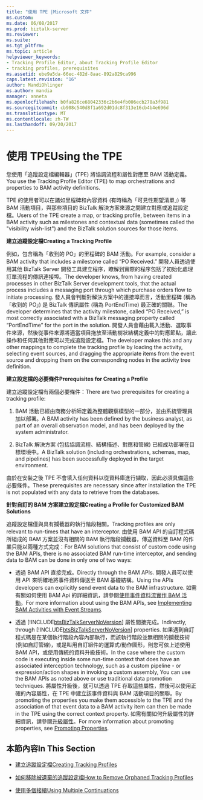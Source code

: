```yaml
---
title: "使用 TPE |Microsoft 文件"
ms.custom: 
ms.date: 06/08/2017
ms.prod: biztalk-server
ms.reviewer: 
ms.suite: 
ms.tgt_pltfrm: 
ms.topic: article
helpviewer_keywords:
- Tracking Profile Editor, about Tracking Profile Editor
- tracking profiles, prerequisites
ms.assetid: ebe9a5da-66ec-482d-8aac-892a829ca996
caps.latest.revision: "16"
author: MandiOhlinger
ms.author: mandia
manager: anneta
ms.openlocfilehash: b0fa826ce68042336c2b6e4fb006ecb278a3f981
ms.sourcegitcommit: cb908c540d8f1a692d01dc8f313e16cb4b4e696d
ms.translationtype: MT
ms.contentlocale: zh-TW
ms.lasthandoff: 09/20/2017
---
```

# <a name="using-the-tpe"></a><span data-ttu-id="eb6fe-102">使用 TPE</span><span class="sxs-lookup"><span data-stu-id="eb6fe-102">Using the TPE</span></span>
<span data-ttu-id="eb6fe-103">您使用「追蹤設定檔編輯器」(TPE) 將協調流程和屬性對應至 BAM 活動定義。</span><span class="sxs-lookup"><span data-stu-id="eb6fe-103">You use the Tracking Profile Editor (TPE) to map orchestrations and properties to BAM activity definitions.</span></span>  
  
 <span data-ttu-id="eb6fe-104">TPE 的使用者可以在諸如里程碑和內容資料 (有時稱為「可見性期望清單」) 等 BAM 活動項目，與那些項目的 BizTalk 解決方案來源之間建立對應或追蹤設定檔。</span><span class="sxs-lookup"><span data-stu-id="eb6fe-104">Users of the TPE create a map, or tracking profile, between items in a BAM activity such as milestones and contextual data (sometimes called the "visibility wish-list") and the BizTalk solution sources for those items.</span></span>  
  
 <span data-ttu-id="eb6fe-105">**建立追蹤設定檔**</span><span class="sxs-lookup"><span data-stu-id="eb6fe-105">**Creating a Tracking Profile**</span></span>  
  
 <span data-ttu-id="eb6fe-106">例如，包含稱為「收到的 PO」的里程碑的 BAM 活動。</span><span class="sxs-lookup"><span data-stu-id="eb6fe-106">For example, consider a BAM activity that includes a milestone called “PO Received.”</span></span> <span data-ttu-id="eb6fe-107">開發人員透過使用其他 BizTalk Server 開發工具建立程序，瞭解到實際的程序包括了初始化處理訂單流程的傳訊連接埠。</span><span class="sxs-lookup"><span data-stu-id="eb6fe-107">The developer knows, from having created processes in other BizTalk Server development tools, that the actual process includes a messaging port through which purchase orders flow to initiate processing.</span></span> <span data-ttu-id="eb6fe-108">發人員會判斷對解決方案中的連接埠而言，活動里程碑 (稱為「收到的 PO」) 是 BizTalk 傳訊屬性 (稱為 PortEndTime) 最正確的關聯。</span><span class="sxs-lookup"><span data-stu-id="eb6fe-108">The developer determines that the activity milestone, called “PO Received,” is most correctly associated with a BizTalk messaging property called “PortEndTime” for the port in the solution.</span></span> <span data-ttu-id="eb6fe-109">開發人員會藉由載入活動、選取事件來源，然後從事件來源將適當項目拖放至活動樹狀結構定義中的對應節點，讓此操作和任何其他對應可以完成追蹤設定檔。</span><span class="sxs-lookup"><span data-stu-id="eb6fe-109">The developer makes this and any other mappings to complete the tracking profile by loading the activity, selecting event sources, and dragging the appropriate items from the event source and dropping them on the corresponding nodes in the activity tree definition.</span></span>  
  
 <span data-ttu-id="eb6fe-110">**建立設定檔的必要條件**</span><span class="sxs-lookup"><span data-stu-id="eb6fe-110">**Prerequisites for Creating a Profile**</span></span>  
  
 <span data-ttu-id="eb6fe-111">建立追蹤設定檔有兩個必要條件：</span><span class="sxs-lookup"><span data-stu-id="eb6fe-111">There are two prerequisites for creating a tracking profile:</span></span>  
  
1.  <span data-ttu-id="eb6fe-112">BAM 活動已經由商務分析師定義為整體觀察模型的一部分，並由系統管理員加以部署。</span><span class="sxs-lookup"><span data-stu-id="eb6fe-112">A BAM activity has been defined by the business analyst, as part of an overall observation model, and has been deployed by the system administrator.</span></span>  
  
2.  <span data-ttu-id="eb6fe-113">BizTalk 解決方案 (包括協調流程、結構描述、對應和管線) 已經成功部署在目標環境中。</span><span class="sxs-lookup"><span data-stu-id="eb6fe-113">A BizTalk solution (including orchestrations, schemas, map, and pipelines) has been successfully deployed in the target environment.</span></span>  
  
 <span data-ttu-id="eb6fe-114">由於在安裝之後 TPE 不會填入任何資料以從資料庫進行擷取，因此必須具備這些必要條件。</span><span class="sxs-lookup"><span data-stu-id="eb6fe-114">These prerequisites are necessary since after installation the TPE is not populated with any data to retrieve from the databases.</span></span>  
  
 <span data-ttu-id="eb6fe-115">**針對自訂的 BAM 方案建立設定檔**</span><span class="sxs-lookup"><span data-stu-id="eb6fe-115">**Creating a Profile for Customized BAM Solutions**</span></span>  
  
 <span data-ttu-id="eb6fe-116">追蹤設定檔僅與具有攔截器的執行階段相關。</span><span class="sxs-lookup"><span data-stu-id="eb6fe-116">Tracking profiles are only relevant to run-times that have an interceptor.</span></span> <span data-ttu-id="eb6fe-117">由使用 BAM API 的自訂程式碼所組成的 BAM 方案並沒有相關的 BAM 執行階段攔截器，傳送資料至 BAM 的作業只能以兩種方式完成：</span><span class="sxs-lookup"><span data-stu-id="eb6fe-117">For BAM solutions that consist of custom code using the BAM APIs, there is no associated BAM run-time interceptor, and sending data to BAM can be done in only one of two ways:</span></span>  
  
-   <span data-ttu-id="eb6fe-118">透過 BAM API 直接完成。</span><span class="sxs-lookup"><span data-stu-id="eb6fe-118">Directly through the BAM APIs.</span></span> <span data-ttu-id="eb6fe-119">開發人員可以使用 API 來明確地將事件資料傳送至 BAM 基礎結構。</span><span class="sxs-lookup"><span data-stu-id="eb6fe-119">Using the APIs developers can explicitly send event data to the BAM infrastructure.</span></span> <span data-ttu-id="eb6fe-120">如需有關如何使用 BAM Api 的詳細資訊，請參閱[使用事件資料流實作 BAM 活動](../core/implementing-bam-activities-with-event-streams.md)。</span><span class="sxs-lookup"><span data-stu-id="eb6fe-120">For more information about using the BAM APIs, see [Implementing BAM Activities with Event Streams](../core/implementing-bam-activities-with-event-streams.md).</span></span>  
  
-   <span data-ttu-id="eb6fe-121">透過 [!INCLUDE[btsBizTalkServerNoVersion](../includes/btsbiztalkservernoversion-md.md)] 屬性間接完成。</span><span class="sxs-lookup"><span data-stu-id="eb6fe-121">Indirectly, through [!INCLUDE[btsBizTalkServerNoVersion](../includes/btsbiztalkservernoversion-md.md)] properties.</span></span> <span data-ttu-id="eb6fe-122">如果遇到自訂程式碼是在某個執行階段內容內部執行，而該執行階段並無相關的攔截技術 (例如自訂管線)，或是叫用自訂組件的運算式/動作圖形，則您可依上述使用 BAM API，或使用傳統的資料升級技術。</span><span class="sxs-lookup"><span data-stu-id="eb6fe-122">In the case where the custom code is executing inside some run-time context that does have an associated interception technology, such as a custom pipeline - or expression/action shapes in invoking a custom assembly, You can use the BAM APIs as noted above or use traditional data promotion techniques.</span></span> <span data-ttu-id="eb6fe-123">將屬性升級後，就可以透過 TPE 存取這些屬性，然後可以使用正確的內容屬性，在 TPE 中建立該事件資料與 BAM 活動項目的關聯。</span><span class="sxs-lookup"><span data-stu-id="eb6fe-123">By promoting the properties you make them accessible to the TPE and the association of that event data to a BAM activity item can then be made in the TPE using the correct context property.</span></span> <span data-ttu-id="eb6fe-124">如需有關如何升級屬性的詳細資訊，請參閱[升級屬性](../core/promoting-properties.md)。</span><span class="sxs-lookup"><span data-stu-id="eb6fe-124">For more information about promoting properties, see [Promoting Properties](../core/promoting-properties.md).</span></span>  
  
## <a name="in-this-section"></a><span data-ttu-id="eb6fe-125">本節內容</span><span class="sxs-lookup"><span data-stu-id="eb6fe-125">In This Section</span></span>  
  
-   [<span data-ttu-id="eb6fe-126">建立追蹤設定檔</span><span class="sxs-lookup"><span data-stu-id="eb6fe-126">Creating Tracking Profiles</span></span>](../core/creating-tracking-profiles.md)  
  
-   [<span data-ttu-id="eb6fe-127">如何移除被遺棄的追蹤設定檔</span><span class="sxs-lookup"><span data-stu-id="eb6fe-127">How to Remove Orphaned Tracking Profiles</span></span>](../core/how-to-remove-orphaned-tracking-profiles.md)  
  
-   [<span data-ttu-id="eb6fe-128">使用多個接續</span><span class="sxs-lookup"><span data-stu-id="eb6fe-128">Using Multiple Continuations</span></span>](../core/using-multiple-continuations.md)